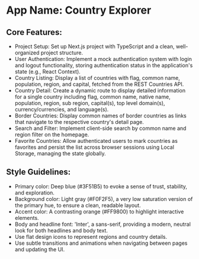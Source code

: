 # **App Name**: Country Explorer

## Core Features:

- Project Setup: Set up Next.js project with TypeScript and a clean, well-organized project structure.
- User Authentication: Implement a mock authentication system with login and logout functionality, storing authentication status in the application's state (e.g., React Context).
- Country Listing: Display a list of countries with flag, common name, population, region, and capital, fetched from the REST Countries API.
- Country Detail: Create a dynamic route to display detailed information for a single country including flag, common name, native name, population, region, sub region, capital(s), top level domain(s), currency/currencies, and language(s).
- Border Countries: Display common names of border countries as links that navigate to the respective country's detail page.
- Search and Filter: Implement client-side search by common name and region filter on the homepage.
- Favorite Countries: Allow authenticated users to mark countries as favorites and persist the list across browser sessions using Local Storage, managing the state globally.

## Style Guidelines:

- Primary color: Deep blue (#3F51B5) to evoke a sense of trust, stability, and exploration.
- Background color: Light gray (#F0F2F5), a very low saturation version of the primary hue, to ensure a clean, readable layout.
- Accent color: A contrasting orange (#FF9800) to highlight interactive elements.
- Body and headline font: 'Inter', a sans-serif, providing a modern, neutral look for both headlines and body text.
- Use flat design icons to represent regions and country details.
- Use subtle transitions and animations when navigating between pages and updating the UI.
